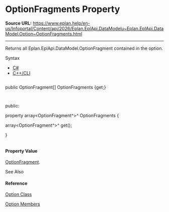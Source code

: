 # OptionFragments Property

**Source URL:** https://www.eplan.help/en-us/Infoportal/Content/api/2026/Eplan.EplApi.DataModelu~Eplan.EplApi.DataModel.Option~OptionFragments.html

---

Returns all Eplan.EplApi.DataModel.OptionFragment contained in the option.

Syntax

- [C#](#i-syntax-CS)
- [C++/CLI](#i-syntax-CPP2005)

```
```
public OptionFragment[] OptionFragments {get;}
```
```

```
```
public:
property array<OptionFragment^>^ OptionFragments {
   array<OptionFragment^>^ get();
}
```
```

#### Property Value

[OptionFragment](Eplan.EplApi.DataModelu~Eplan.EplApi.DataModel.OptionFragment.html).



See Also

#### Reference

[Option Class](Eplan.EplApi.DataModelu~Eplan.EplApi.DataModel.Option.html)
  
[Option Members](Eplan.EplApi.DataModelu~Eplan.EplApi.DataModel.Option_members.html)